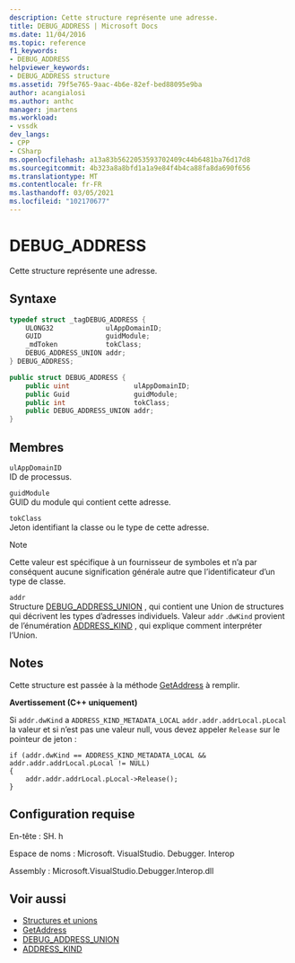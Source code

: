 ```yaml
---
description: Cette structure représente une adresse.
title: DEBUG_ADDRESS | Microsoft Docs
ms.date: 11/04/2016
ms.topic: reference
f1_keywords:
- DEBUG_ADDRESS
helpviewer_keywords:
- DEBUG_ADDRESS structure
ms.assetid: 79f5e765-9aac-4b6e-82ef-bed88095e9ba
author: acangialosi
ms.author: anthc
manager: jmartens
ms.workload:
- vssdk
dev_langs:
- CPP
- CSharp
ms.openlocfilehash: a13a83b5622053593702409c44b6481ba76d17d8
ms.sourcegitcommit: 4b323a8a8bfd1a1a9e84f4b4ca88fa8da690f656
ms.translationtype: MT
ms.contentlocale: fr-FR
ms.lasthandoff: 03/05/2021
ms.locfileid: "102170677"
---
```

# <a name="debug_address"></a>DEBUG_ADDRESS
Cette structure représente une adresse.

## <a name="syntax"></a>Syntaxe

```cpp
typedef struct _tagDEBUG_ADDRESS {
    ULONG32             ulAppDomainID;
    GUID                guidModule;
    _mdToken            tokClass;
    DEBUG_ADDRESS_UNION addr;
} DEBUG_ADDRESS;
```

```csharp
public struct DEBUG_ADDRESS {
    public uint                ulAppDomainID;
    public Guid                guidModule;
    public int                 tokClass;
    public DEBUG_ADDRESS_UNION addr;
}
```

## <a name="members"></a>Membres
`ulAppDomainID`\
ID de processus.

`guidModule`\
GUID du module qui contient cette adresse.

`tokClass`\
Jeton identifiant la classe ou le type de cette adresse.

> [!NOTE]
> Cette valeur est spécifique à un fournisseur de symboles et n’a par conséquent aucune signification générale autre que l’identificateur d’un type de classe.

`addr`\
Structure [DEBUG_ADDRESS_UNION](../../../extensibility/debugger/reference/debug-address-union.md) , qui contient une Union de structures qui décrivent les types d’adresses individuels. Valeur `addr` .`dwKind` provient de l’énumération [ADDRESS_KIND](../../../extensibility/debugger/reference/address-kind.md) , qui explique comment interpréter l’Union.

## <a name="remarks"></a>Notes
Cette structure est passée à la méthode [GetAddress](../../../extensibility/debugger/reference/idebugaddress-getaddress.md) à remplir.

**Avertissement (C++ uniquement)**

Si `addr.dwKind` a `ADDRESS_KIND_METADATA_LOCAL` `addr.addr.addrLocal.pLocal` la valeur et si n’est pas une valeur null, vous devez appeler `Release` sur le pointeur de jeton :

```
if (addr.dwKind == ADDRESS_KIND_METADATA_LOCAL && addr.addr.addrLocal.pLocal != NULL)
{
    addr.addr.addrLocal.pLocal->Release();
}
```

## <a name="requirements"></a>Configuration requise
En-tête : SH. h

Espace de noms : Microsoft. VisualStudio. Debugger. Interop

Assembly : Microsoft.VisualStudio.Debugger.Interop.dll

## <a name="see-also"></a>Voir aussi
- [Structures et unions](../../../extensibility/debugger/reference/structures-and-unions.md)
- [GetAddress](../../../extensibility/debugger/reference/idebugaddress-getaddress.md)
- [DEBUG_ADDRESS_UNION](../../../extensibility/debugger/reference/debug-address-union.md)
- [ADDRESS_KIND](../../../extensibility/debugger/reference/address-kind.md)

